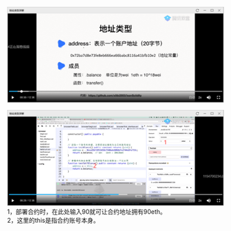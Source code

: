 ![](./img/2022-01-02-09-56-19.png)

![](./img/2022-01-02-10-01-38.png)
1，部署合约时，在此处输入90就可让合约地址拥有90eth。        
2，这里的this是指合约账号本身。